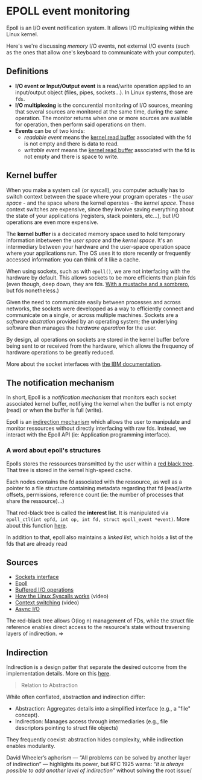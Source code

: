 # EPOLL event monitoring

Epoll is an I/O event notification system. It allows I/O multiplexing within the Linux kernel.

Here's we're discussing *memory* I/O events, not external I/O events (such as the ones that allow one's keyboard to communicate with your computer).

## Definitions

- **I/O event or Input/Output event** is a read/write operation applied to an input/output object (files, pipes, sockets...). In Linux systems, those are `fds`.
- **I/O multiplexing** is the concurential monitoring of I/O sources, meaning that several sources are monitored at the same time, during the same operation. The monitor returns when one or more sources are available for operation, then perform said operations on them.
- **Events** can be of two kinds:
  - *readable event* means the [kernel read buffer](#kernel-buffer) associated with the fd is not empty and there is data to read.
  - *writable event* means the [kernel read buffer](#kernel-buffer) associated with the fd is not empty and there is space to write.

## Kernel buffer

When you make a system call (or syscall), you computer actually has to switch context between the space where your program operates - the *user space* - and the space where the kernel operates - the *kernel space*. These context switches are expensive, since they involve saving everything about the state of your applications (registers, stack pointers, etc...), but I/O operations are even more expensive.

The **kernel buffer** is a decicated memory space used to hold temporary information inbetween the *user space* and the *kernel space*. It's an intermediary between your hardware and the user-space operation space where your applications run. The OS uses it to store recently or frequently accessed information: you can think of it like a cache.

When using sockets, such as with `epoll()`, we are not interfacing with the hardware by default. This allows sockets to be more efficients than plain fds (even though, deep down, they are fds. [With a mustache and a sombrero](assets/socket.png), but fds nonetheless.)

Given the need to communicate easily between processes and across networks, the sockets were developped as a way to efficiently connect and communicate on a single, or across multiple machines. Sockets are a *software abstration* provided by an operating system; the underlying software then manages the *hardware operation* for the user.

By design, all operations on sockets are stored in the kernel buffer before being sent to or received from the hardware, which allows the frequency of hardware operations to be greatly reduced.

More about the socket interfaces with [the IBM documentation](https://www.ibm.com/docs/en/aix/7.2?topic=sockets-interface).

## The notification mechanism

In short, Epoll is a *notification mechanism* that monitors each socket associated kernel buffer, notifiying the kernel when the buffer is not empty (read) or when the buffer is full (write).

Epoll is an [indirection mechanism](#indirection) which allows the user to manipulate and monitor ressources without directly interfacing with raw fds. Instead, we interact with the Epoll API (ie: Application programming interface). 

### A word about epoll's structures

Epolls stores the ressources transmitted by the user within a [red black tree](https://en.wikipedia.org/wiki/Red%E2%80%93black_tree). That tree is stored in the kernel high-speed cache.

Each nodes contains the fd associated with the ressource, as well as a pointer to a file structure containing metadata regarding that fd (read/write offsets, permissions, reference count (ie: the number of processes that share the ressource)...)

That red-black tree is called the **interest list**. It is manipulated via `epoll_ctl(int epfd, int op, int fd, struct epoll_event *event)`. More about this function [here](https://www.ibm.com/docs/en/zos/3.1.0?topic=functions-epoll-ctl-control-interface-epoll-file-descriptor).

In addition to that, epoll also maintains a *linked list*, which holds a list of the fds that are already read


## Sources

- [Sockets interface](https://www.ibm.com/docs/en/aix/7.2?topic=sockets-interface)
- [Epoll](https://www.sobyte.net/post/2022-04/epoll-efficiently)
- [Buffered I/O operations](https://fgiesen.wordpress.com/2015/10/25/reading-and-writing-are-less-symmetric-than-you-probably-think/)
- [How the Linux Syscalls works](https://www.youtube.com/watch?v=FkIWDAtVIUM) (video)
- [Context switching](https://www.youtube.com/watch?v=H4SDPLiUnv4&t=310s) (video)
- [Async I/O](https://jvns.ca/blog/2017/06/03/async-io-on-linux--select--poll--and-epoll/)


The red-black tree allows O(log n) management of FDs, while the struct file reference enables direct access to the resource's state without traversing layers of indirection. => 

## Indirection

Indirection is a design patter that separate the desired outcome from the implementation details. More on this [here](https://stackoverflow.com/questions/18003544/what-does-level-of-indirection-mean-in-david-wheelers-aphorism).

> Relation to Abstraction

While often conflated, abstraction and indirection differ:

- Abstraction: Aggregates details into a simplified interface (e.g., a "file" concept).
- Indirection: Manages access through intermediaries (e.g., file descriptors pointing to struct file objects)

They frequently coexist: abstraction hides complexity, while indirection enables modularity.

David Wheeler’s aphorism — “All problems can be solved by another layer of indirection” — highlights its power, but RFC 1925 warns: “*It is always possible to add another level of indirection*” without solving the root issue/